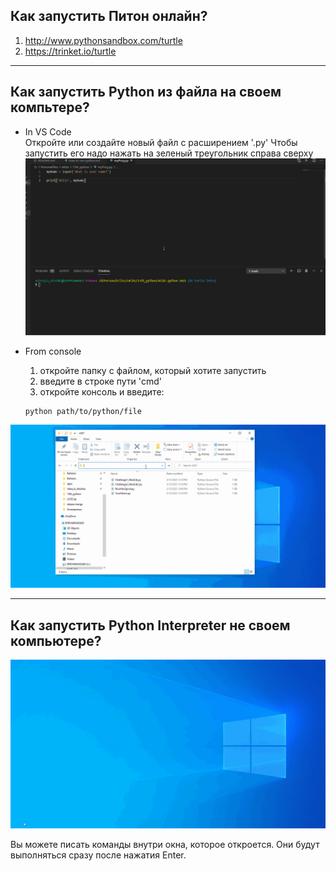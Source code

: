 ##  Как запустить Питон онлайн?
1. http://www.pythonsandbox.com/turtle
2. https://trinket.io/turtle
---
## Как запустить Python из файла на своем компьтере?
*  In VS Code  
Откройте или создайте новый файл с расширением '.py'
Чтобы запустить его надо нажать на зеленый треугольник справа сверху
![run python in VS Code](./images/run-python-in-VSCode.gif)

* From console  
    1. откройте папку с файлом, который хотите запустить
    2. введите в строке пути 'cmd'
    2. откройте консоль и введите:
    ```
    python path/to/python/file
    ```
![run python from console](./images/run-python-from-console.gif)


---
## Как запустить Python Interpreter не своем компьютере?
![run Python Interpreter](./images/run-python-interpreter.gif)

Вы можете писать команды внутри окна, которое откроется. Они будут выполняться сразу после нажатия Enter.